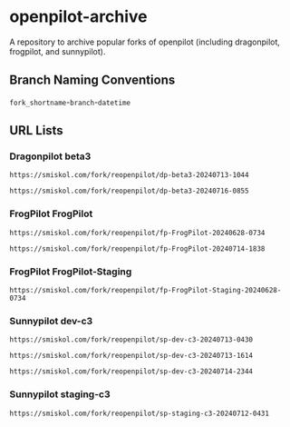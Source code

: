 # openpilot-archive
A repository to archive popular forks of openpilot (including dragonpilot, frogpilot, and sunnypilot).

## Branch Naming Conventions
`fork_shortname`-`branch`-`datetime`

## URL Lists
### Dragonpilot beta3
```
https://smiskol.com/fork/reopenpilot/dp-beta3-20240713-1044
```
```
https://smiskol.com/fork/reopenpilot/dp-beta3-20240716-0855
```
### FrogPilot FrogPilot
```
https://smiskol.com/fork/reopenpilot/fp-FrogPilot-20240628-0734
```
```
https://smiskol.com/fork/reopenpilot/fp-FrogPilot-20240714-1838
```
### FrogPilot FrogPilot-Staging
```
https://smiskol.com/fork/reopenpilot/fp-FrogPilot-Staging-20240628-0734
```
### Sunnypilot dev-c3
```
https://smiskol.com/fork/reopenpilot/sp-dev-c3-20240713-0430
```
```
https://smiskol.com/fork/reopenpilot/sp-dev-c3-20240713-1614
```
```
https://smiskol.com/fork/reopenpilot/sp-dev-c3-20240714-2344
```
### Sunnypilot staging-c3
```
https://smiskol.com/fork/reopenpilot/sp-staging-c3-20240712-0431
```
